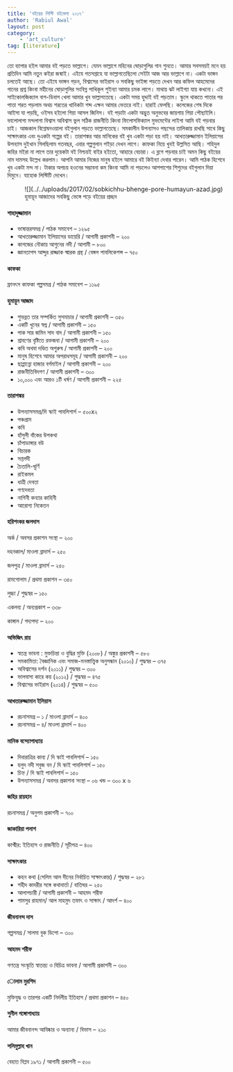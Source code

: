 ```yaml
---
title: 'বইয়ের লিস্টি বইমেলা ২০১৭'
author: 'Rabiul Awal'
layout: post
category:
    - 'art_culture'
tag: [literature]
---
```

তো ব্যাপার হইল আমার বই পড়তে ভাল্লাগে। যেমন ভাল্লাগে মহিনের ঘোড়াগুলির গান শুনতে। আমার সবসময়ই মনে হয় প্রতিদিন আমি নতুন কইরা জন্মাই। এইযে গতসপ্তাহে যা ভাল্লাগতেছিলো সেইটা আজ আর ভাল্লাগে না। একটা ভাঙ্গন চলতেই আছে। তো এইযে ভাঙ্গন গড়ন, বিশ্বাসের ভাইরাস ও সবকিছু ভাইঙ্গা পড়তে দেখন আর কফিল আহমেদের গানের প্রশ্ন কিংবা মহীনের ঘোড়াগুলির সংবিগ্ন পাখিকূল শুইন্যা আমার চমক লাগে। মাথায় ঝট লাইগ্যা যায় কখনো। এই সাইকোলজিক্যাল বাগ-ডিবাগ খেলা আমার খুব ভাল্লাগতেছে। একটা সময় হুদ্দাই বই পড়তাম। স্কুলে থাকতে পাতার পর পাতা শরত পড়লাম অথচ শরতের খানিকটা শব্দ এক্ষন আমার ভেতরে নাই। হারাই ফেলছি। কলেজের শেষ দিকে আইসা যা পড়ছি, ওইসব হইলো গিয়া আসল জিনিস। বই পড়াটা একটা অদ্ভুত অনুভবের জায়গায় গিয়া পৌছাইলি। ভালোলাগা মন্দলাগা বিশ্বাস অবিশ্বাস ভুল সঠিক রাজনীতি কিংবা ফিলোসফিক্যাল মুভমেন্টের লাইগা আমি বই পড়বার চাই। আজকাল বিশ্লেষনওয়ালা বইগুলান পড়তে ভাল্লাগতেছে। সমকালীন উপন্যাসও পছন্দের তালিকায় রাখছি সাথে কিছু সাক্ষাৎকার এবং দুএকটা গল্পের বই। তারাশঙ্কর আর মানিকের বই খুব একটা পড়া হয় নাই। আখতারুজ্জামান ইলিয়াসের উপন্যাস দুইখান গিলছিলাম গতবছর, এবার গল্পগুলান পইড়া দেখন লাগে। কাফকা নিয়ে খুবই উল্লসিত আছি। শহিদুল জহির মইরা না লাগে তার দুয়েকটা বই নিশ্চয়ই বাইর হইতো, আহারে বেচারা। এ ব্লগে পড়বার চাই অমন কিছু বইয়ের নাম দামসহ উল্লেখ করলাম। আপনি আমার নিজের মানুষ হইলে আমারে বই কিইন্যা দেবার পারেন। আমি পাঠক হিশেবে খুব একটা মন্দ না। টাকার অপচয় হওনের সম্ভাবনা কম কিংবা আমি না পড়লেও আশপাশের শিশুদের বইগুলান দিয়া দিমুনে। যাহোক লিস্টিটি দেখেন।

<figure aria-describedby="caption-attachment-703" class="wp-caption alignnone" id="attachment_703" style="width: 1200px">![](../../uploads/2017/02/sobkichhu-bhenge-pore-humayun-azad.jpg)<figcaption class="wp-caption-text" id="caption-attachment-703">হুমায়ূন আজাদের সবকিছু ভেঙ্গে পড়ে বইয়ের প্রচ্ছদ</figcaption></figure>

#### শাহাদুজ্জামান

- ভাষান্তরসমগ্র / পাঠক সমাবেশ – ১২৯৫
- আখতারুজ্জামান ইলিয়াসের ডায়েরি / আগামী প্রকাশনী – ২০০
- কাগজের নৌকায় আগুনের নদী / আগামী – ৮০০
- জ্ঞানতাপস আব্দুর রাজ্জাক স্মারক গ্রন্থ / বেঙ্গল পাবলিকেশন্স – ৭৫০

#### কাফকা

ফ্রানৎস কাফকা গল্পসমগ্র / পাঠক সমাবেশ – ১১৯৫

#### হুমায়ুন আজাদ

- শুভব্রত তার সম্পর্কিত সুসমাচার / আগামী প্রকাশনী – ৩৫০
- একটি খুনের স্বপ্ন / আগামী প্রকাশনী – ১৫০
- পাক সার জমিন সাদ বাদ / আগামী প্রকাশনী – ১৫০
- শ্রাবণের বৃষ্টিতে রক্তজবা / আগামী প্রকাশনী – ২০০
- কবি অথবা দণ্ডিত অপুরুষ / আগামী প্রকাশনী – ২০০
- মানুষ হিশেবে আমার অপরাধসমূহ / আগামী প্রকাশনী – ২০০
- ছাপ্পান্নো হাজার বর্গমাইল / আগামী প্রকাশনী – ২০০
- রাজনীতিবিদগণ / আগামী প্রকাশনী – ৩০০
- ১০,০০০ এবং আরও ১টি ধর্ষণ / আগামী প্রকাশনী – ২২৫

#### তারাশঙ্কর

- উপন্যাসসমগ্র/দি স্কাই পাবলিশার্স – ৫০০x২
- পঞ্চগ্রাম
- কবি
- হাঁসুলী বাঁকের উপকথা
- চাঁপাডাঙ্গার বউ
- বিচারক
- সপ্তপদী
- চৈতালি-ঘূর্ণি
- রাইকমল
- ধাত্রী দেবতা
- গণদেবতা
- নাগিনী কন্যার কাহিনী
- আরোগ্য নিকেতন

#### হরিশংকর জলদাস

অর্ক / অবসর প্রকাশন সংস্থা – ২০০

দহনকাল/ মাওলা ব্রাদার্স – ২৫০

জলপুত্র / মাওলা ব্রাদার্স – ২৫০

রামগোলাম / প্রথমা প্রকাশন – ৩৫০

লুচ্চা / শুদ্ধস্বর – ১৫০

একলব্য / অন্যপ্রকাশ – ৩৩৮

কাঙ্গাল / গদ্যপদ্য – ২০০

#### অভিজিৎ রায়
- স্বতন্ত্র ভাবনা : মুক্তচিন্তা ও বুদ্ধির মুক্তি (২০০৮) / অঙ্কুর প্রকাশনী – ৫৮০
- সমকামিতা: বৈজ্ঞানিক এবং সমাজ-মনস্তাত্ত্বিক অনুসন্ধান (২০১০) / শুদ্ধস্বর – ৩৭৫
- অবিশ্বাসের দর্শন (২০১১) / শুদ্ধস্বর – ৩০০
- ভালবাসা কারে কয় (২০১২) / শুদ্ধস্বর – ৪৭৫
- বিশ্বাসের ভাইরাস (২০১৪) / শুদ্ধস্বর – ৫০০

#### আখতারুজ্জামান ইলিয়াস
- রচনাসমগ্র – ১ / মাওলা ব্রাদার্স – ৪০০
- রচনাসমগ্র – ৪/ মাওলা ব্রাদার্স – ৪০০

#### মানিক বন্দ্যোপাধ্যায়
- দিবারাত্রির কাব্য / দি স্কাই পাবলিশার্স – ১৫০
- হলুদ নদী সবুজ বন / দি স্কাই পাবলিশার্স – ১৫০
- চিহ্ন / দি স্কাই পাবলিশার্স – ১৫০
- উপন্যাসসমগ্র / অবসর প্রকাশনা সংস্থা – ০৬ খন্ড – ৩০০ x ৬

#### জহির রায়হান

রচনাসমগ্র / অনুপম প্রকাশনী – ৭০০

#### জাকারিয়া পলাশ

কাশ্মীর: ইতিহাস ও রাজনীতি / সূচীপত্র – ৪০০

#### সাক্ষাৎকার
- কহন কথা (সেলিম আল দীনের নির্বাচিত সাক্ষাৎকার) / শুদ্ধস্বর – ২৮১
- শহীদ কাদরীর সঙ্গে কথাবার্তা / বাতিঘর – ২৫০
- আলাপচারী / আগামী প্রকাশনী – আহমদ শরীফ
- শামসুর রাহমান/ আল মাহমুদ তফাৎ ও সাক্ষাৎ / আদর্শ – ৪০০

#### জীবনানন্দ দাস

গল্পসমগ্র / সালমা বুক ডিপো – ৩০০

#### আহমদ শরীফ

গণতন্ত্র সংস্কৃতি স্বাতন্ত্য ও বিচিত্র ভাবনা / আগামী প্রকাশনী – ৩০০

#### োলাম মুরশিদ

মুক্তিযুদ্ধ ও তারপর একটি নির্দলীয় ইতিহাস / প্রথমা প্রকাশন – ৪৫০

#### সুনীল গঙ্গোপাধ্যায়

আমার জীবনানন্দ আবিষ্কার ও অন্যান্য / বিভাস – ২১০

#### সলিমুল্লাহ খান

 বেহাত বিপ্লব ১৯৭১ / আগামী প্রকাশনী – ৫০০
